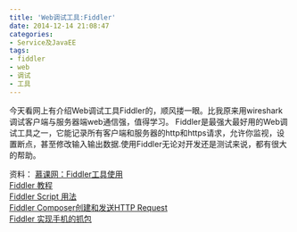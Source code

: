 ```yaml
---
title: 'Web调试工具:Fiddler'
date: 2014-12-14 21:08:47
categories: 
- Service及JavaEE
tags: 
- fiddler
- web
- 调试
- 工具
---
```

今天看网上有介绍Web调试工具Fiddler的，顺风搂一眼。比我原来用wireshark调试客户端与服务器端web通信强，值得学习。
Fiddler是最强大最好用的Web调试工具之一，它能记录所有客户端和服务器的http和https请求，允许你监视，设置断点，甚至修改输入输出数据.使用Fiddler无论对开发还是测试来说，都有很大的帮助。

资料：
[慕课网：Fiddler工具使用](http://www.imooc.com/view/37?from=itblog)  
[Fiddler 教程](http://www.cnblogs.com/TankXiao/archive/2012/02/06/2337728.html)  
[Fiddler Script 用法](http://www.cnblogs.com/TankXiao/archive/2012/04/25/2349049.html)  
[Fiddler Composer创建和发送HTTP Request](http://www.cnblogs.com/TankXiao/archive/2012/12/25/2829709.html)  
[Fiddler 实现手机的抓包](http://www.cnblogs.com/TankXiao/p/3063871.html)  